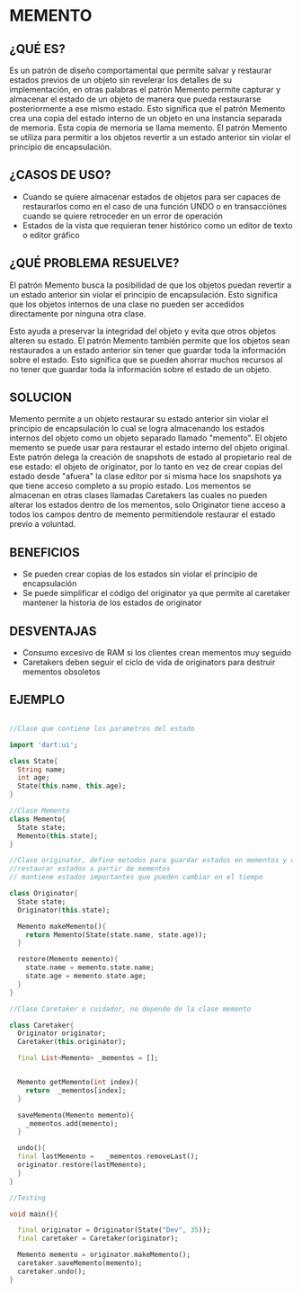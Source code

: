 # MEMENTO

## ¿QUÉ ES?
Es un patrón de diseño comportamental que permite salvar y restaurar estados previos de un objeto sin revelerar los detalles de su implementación, en otras palabras el patrón Memento permite capturar y almacenar el estado de un objeto de manera que pueda restaurarse posteriormente a ese mismo estado. Esto significa que el patrón Memento crea una copia del estado interno de un objeto en una instancia separada de memoria. Esta copia de memoria se llama memento. El patrón Memento se utiliza para permitir a los objetos revertir a un estado anterior sin violar el principio de encapsulación.

## ¿CASOS DE USO?
- Cuando se quiere almacenar estados de objetos para ser capaces de restaurarlos como en el caso de una función UNDO o en transacciónes cuando se quiere retroceder en un error de operación 
- Estados de la vista que requieran tener histórico como un editor de texto o editor gráfico 

## ¿QUÉ PROBLEMA RESUELVE?

El patrón Memento busca la posibilidad de que los objetos puedan revertir a un estado anterior sin violar el principio de encapsulación. Esto significa que los objetos internos de una clase no pueden ser accedidos directamente por ninguna otra clase.

 Esto ayuda a preservar la integridad del objeto y evita que otros objetos alteren su estado. El patrón Memento también permite que los objetos sean restaurados a un estado anterior sin tener que guardar toda la información sobre el estado. Esto significa que se pueden ahorrar muchos recursos al no tener que guardar toda la información sobre el estado de un objeto.

## SOLUCION
Memento permite a un objeto restaurar su estado anterior sin violar el principio de encapsulación lo cual se logra almacenando los estados internos del objeto como un objeto separado llamado "memento". El objeto memento se puede usar para restaurar el estado interno del objeto original. Este patrón delega la creación de snapshots de estado al propietario real de ese estado: el objeto de originator, por lo tanto en vez de crear copias del estado desde "afuera" la clase editor por si misma hace los snapshots ya que tiene acceso completo a su propio estado. Los mementos se almacenan en otras clases llamadas Caretakers las cuales no pueden alterar los estados dentro de los mementos, solo Originator tiene acceso a todos los campos dentro de memento permitiendole restaurar el estado previo a voluntad. 


## BENEFICIOS
- Se pueden crear copias de los estados sin violar el principio de encapsulación 
- Se puede simplificar el código del originator ya que permite al caretaker mantener la historia de los estados de originator

## DESVENTAJAS
- Consumo excesivo de RAM si los clientes crean mementos muy seguido 
- Caretakers deben seguir el ciclo de vida de originators para destruir mementos obsoletos 

## EJEMPLO
```Dart

//Clase que contiene los parametros del estado

import 'dart:ui';

class State{
  String name;
  int age;
  State(this.name, this.age);
}

//Clase Memento
class Memento{
  State state;
  Memento(this.state);
}

//Clase originator, define metodos para guardar estados en mementos y otro para
//restaurar estados a partir de mementos
// mantiene estados importantes que pueden cambiar en el tiempo

class Originator{
  State state;
  Originator(this.state);

  Memento makeMemento(){
    return Memento(State(state.name, state.age));
  }

  restore(Memento memento){
    state.name = memento.state.name;
    state.age = memento.state.age;
  }
}

//Clase Caretaker o cuidador, no depende de la clase memento

class Caretaker{
  Originator originator;
  Caretaker(this.originator);

  final List<Memento> _mementos = [];


  Memento getMemento(int index){
    return  _mementos[index];
  }

  saveMemento(Memento memento){
    _mementos.add(memento);
  }

  undo(){
  final lastMemento =   _mementos.removeLast();
  originator.restore(lastMemento);
  }
}

//Testing

void main(){

  final originator = Originator(State("Dev", 35));
  final caretaker = Caretaker(originator);

  Memento memento = originator.makeMemento();
  caretaker.saveMemento(memento);
  caretaker.undo();
}
```